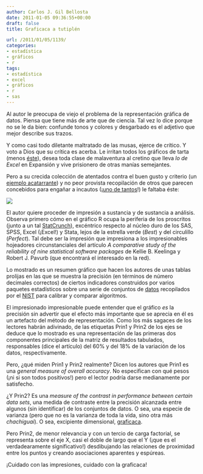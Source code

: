 ```yaml
---
author: Carlos J. Gil Bellosta
date: 2011-01-05 09:36:55+00:00
draft: false
title: Graficaca a tutiplén

url: /2011/01/05/1139/
categories:
- estadística
- gráficos
- r
tags:
- estadística
- excel
- gráficos
- r
- sas
---
```


Al autor le preocupa de viejo el problema de la representación gráfica de datos. Piensa que tiene más de arte que de ciencia. Tal vez lo dice porque no se le da bien: confunde tonos y colores y desgarbado es el adjetivo que mejor describe sus trazos.

Y como casi todo diletante maltratado de las musas, ejerce de crítico. Y voto a Dios que su crítica es acerba. Le irritan todos los gráficos de tarta (menos [éste](http://flowingdata.com/2008/09/19/pie-i-have-eaten-and-pie-i-have-not-eaten)), desea toda clase de malaventura al cretino que lleva _lo de Excel_ en Expansión y vive prisionero de otras manías semejantes.

Pero a su crecida colección de atentados contra el buen gusto y criterio (un [ejemplo acatarrante](http://www.malaprensa.com/2010/10/otro-grafico-asombroso.html)) y no peor provista recopilación de otros que parecen concebidos para engañar a incautos (¡[uno de tantos](http://picasaweb.google.com/lh/photo/e27FfYCOvsk5kdyufbFVZQ?feat=embedwebsite)!) le faltaba éste:

[![](/wp-uploads/2011/01/princompplot.png#center)
](/wp-uploads/2011/01/princompplot.png#center)

El autor quiere proceder de impresión a sustancia y de sustancia a análisis. Observa primero cómo en el gráfico R ocupa la periferia de los proscritos (junto a un tal [StatCrunch](http://www.statcrunch.com)), excéntrico respecto al núcleo duro de los SAS, SPSS, Excel (¡Excel!) y Stata, lejos de la estrella verde (_Best_) y del circulillo (_Perfect_). Tal debe ser la impresión que impresiona a los impresionables hojeadores circunstanciales del artículo _A comparative study of the reliability of nine statistical software packages_ de Kellie B. Keelinga y Robert J. Pavurb (que encontrará el interesado en la red).

Lo mostrado es un resumen gráfico que hacen los autores de unas tablas prolijas en las que se muestra la precisión (en términos de número decimales correctos) de ciertos indicadores construidos por varios paquetes estadísticos sobre una serie de conjuntos de [datos](http://www.itl.nist.gov/div898/strd/) recopilados por el [NIST](http://www.nist.gov) para calibrar y comparar algoritmos.

El impresionado impresionable puede entender que el gráfico _es_ la precisión sin advertir que el efecto más importante que se aprecia en él es un artefacto del método de representación. Como los más sagaces de los lectores habrán adivinado, de las etiquetas Prin1 y Prin2 de los ejes se deduce que lo mostrado es una representación de las primeras dos componentes principales de la matriz de resultados tabulados, responsables (dice el artículo) del 60% y del 18% de la variación de los datos, respectivamente.

Pero, ¿qué miden Prin1 y Prin2 realmente? Dicen los autores que Prin1 es una _general measure of overall accuracy_. No especifican con qué pesos (¡ni si son todos positivos!) pero el lector podría darse medianamente por satisfecho.

¿Y Prin2? Es una _measure of the contrast in performance between certain data sets_, una medida de contraste entre la precisión alcanzada entre algunos (sin identificar) de los conjuntos de datos. O sea, una especie de varianza (pero que no es la varianza de toda la vida, sino otra más _chachiguai_). O sea, excipiente dimensional, [graficaca](http://en.wikipedia.org/wiki/Chartjunk).

Pero Prin2, de menor relevancia y con un tercio de carga factorial, se representa sobre el eje X, casi el doble de largo que el Y (¡que es el verdadearamente significativo!) desdibujando las relaciones de proximidad entre los puntos y creando asociaciones aparentes y espúreas.

¡Cuidado con las impresiones, cuidado con la graficaca!

